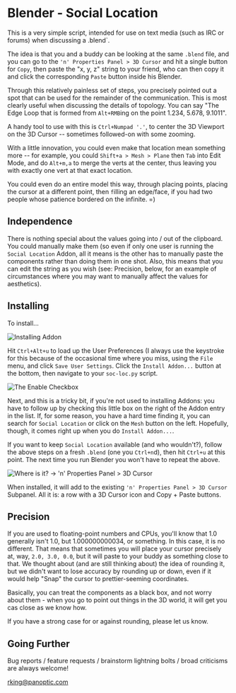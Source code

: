 Blender - Social Location
=========================

This is a very simple script, intended for use on text media (such as IRC or
forums) when discussing a .blend`.

The idea is that you and a buddy can be looking at the same `.blend` file, and
you can go to the `'n' Properties Panel > 3D Cursor` and hit a single button
for `Copy`, then paste the "x, y, z" string to your friend, who can then copy
it and click the corresponding `Paste` button inside his Blender.

Through this relatively painless set of steps, you precisely pointed out a
spot that can be used for the remainder of the communication. This is most
clearly useful when discussing the details of topology. You can say "The Edge
Loop that is formed from `Alt+RMB`ing on the point 1.234, 5.678, 9.1011".

A handy tool to use with this is `Ctrl+Numpad '.'`, to center the 3D Viewport
on the 3D Cursor -- sometimes followed-on with some zooming.

With a little innovation, you could even make that location mean something
more -- for example, you could `Shift+a > Mesh > Plane` then `Tab` into Edit
Mode, and do `Alt+m,a` to merge the verts at the center, thus leaving you with
exactly one vert at that exact location.

You could even do an entire model this way, through placing points, placing
the cursor at a different point, then `f`illing an edge/face,  if you had two
people whose patience bordered on the infinite. =)

Independence
------------

There is nothing special about the values going into / out of the clipboard.
You could manually make them (so even if only one user is running the `Social
Location` Addon, all it means is the other has to manually paste the
components rather than doing them in one shot. Also, this means that you can
edit the string as you wish (see: Precision, below, for an example of
circumstances where you may want to manually affect the values for
aesthetics).

Installing
----------

To install...

![Installing Addon](soc-loc/raw/master/img/install-addon.png "`Install Addon...` screen.")

Hit `Ctrl+Alt+u` to load up the User Preferences (I always use the keystroke
for this because of the occasional time where you miss, using the `File` menu,
and click `Save User Settings`. Click the `Install Addon...` button at the
bottom, then navigate to your `soc-loc.py` script.

![The Enable Checkbox](soc-loc/raw/master/img/enable-checkbox.png "The Enable checkbox.")

Next, and this is a tricky bit, if you're not used to installing Addons: you
have to follow up by checking this little box on the right of the Addon entry
in the list. If, for some reason, you have a hard time finding it, you can
search for `Social Location` or click on the `Mesh` button on the left.
Hopefully, though, it comes right up when you do `Install Addon...`.

If you want to keep `Social Location` available (and who wouldn't?), follow
the above steps on a fresh `.blend` (one you `Ctrl+n`d), then hit `Ctrl+u` at
this point. The next time you run Blender you won't have to repeat the above.

![Where is it? -> 'n' Properties Panel > 3D
Cursor](soc-loc/raw/master/img/where-is-it.png "'n' Properties Panel > 3D
Cursor")

When installed, it will add to the existing `'n' Properties Panel > 3D Cursor`
Subpanel. All it is: a row with a 3D Cursor icon and Copy + Paste buttons.

Precision
---------

If you are used to floating-point numbers and CPUs, you'll know that 1.0
generally isn't 1.0, but 1.000000000034, or something. In this case, it is no
different. That means that sometimes you will place your cursor precisely at,
way, `2.0, 3.0, 0.0`, but it will paste to your buddy as something close to
that. We thought about (and are still thinking about) the idea of rounding it,
but we didn't want to lose accuracy by rounding up or down, even if it would
help "Snap" the cursor to prettier-seeming coordinates.

Basically, you can treat the components as a black box, and not worry about
them - when you go to point out things in the 3D world, it will get you cas
close as we know how.

If you have a strong case for or against rounding, please let us know.

Going Further
-------------

Bug reports / feature requests / brainstorm lightning bolts / broad criticisms
are always welcome!

<rking@panoptic.com>
